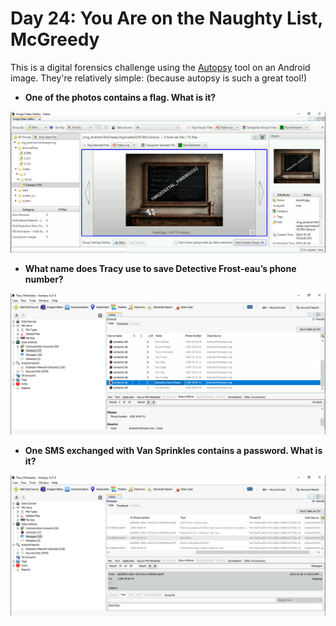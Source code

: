 # Day 24: You Are on the Naughty List, McGreedy

This is a digital forensics challenge using the [Autopsy](https://www.autopsy.com/) tool on an Android image. They're relatively simple: (because autopsy is such a great tool!)

* **One of the photos contains a flag. What is it?** 

![](flag.png)

* **What name does Tracy use to save Detective Frost-eau’s phone number?**

![](name.png)

* **One SMS exchanged with Van Sprinkles contains a password. What is it?**

![](password.png)
